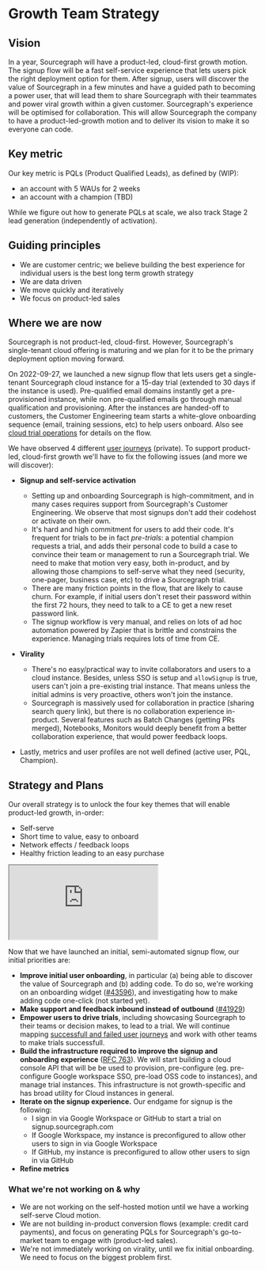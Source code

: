 # Growth Team Strategy

## Vision

In a year, Sourcegraph will have a product-led, cloud-first growth motion. The signup flow will be a fast self-service experience that lets users pick the right deployment option for them. After signup, users will discover the value of Sourcegraph in a few minutes and have a guided path to becoming a power user, that will lead them to share Sourcegraph with their teammates and power viral growth within a given customer. Sourcegraph's experience will be optimised for collaboration. This will allow Sourcegraph the company to have a product-led-growth motion and to deliver its vision to make it so everyone can code.

## Key metric

Our key metric is PQLs (Product Qualified Leads), as defined by (WIP):

- an account with 5 WAUs for 2 weeks
- an account with a champion (TBD)

While we figure out how to generate PQLs at scale, we also track Stage 2 lead generation (independently of activation).

## Guiding principles

- We are customer centric; we believe building the best experience for individual users is the best long term growth strategy
- We are data driven
- We move quickly and iteratively
- We focus on product-led sales

## Where we are now

Sourcegraph is not product-led, cloud-first. However, Sourcegraph's single-tenant cloud offering is maturing and we plan for it to be the primary deployment option moving forward.

On 2022-09-27, we launched a new signup flow that lets users get a single-tenant Sourcegraph cloud instance for a 15-day trial (extended to 30 days if the instance is used). Pre-qualified email domains instantly get a pre-provisioned instance, while non pre-qualified emails go through manual qualification and provisioning. After the instances are handed-off to customers, the Customer Engineering team starts a white-glove onboarding sequence (email, training sessions, etc) to help users onboard. Also see [cloud trial operations](./../../../departments/engineering/teams/growth/cloud-trial-operations.md) for details on the flow.

We have observed 4 different [user journeys](https://docs.google.com/document/d/1Jlt1oeOwjPC_PSPypEwnwfIkT6K2hw_Jek3J16ZiW1A/edit) (private). To support product-led, cloud-first growth we'll have to fix the following issues (and more we will discover):

- **Signup and self-service activation**

  - Setting up and onboarding Sourcegraph is high-commitment, and in many cases requires support from Sourcegraph's Customer Engineering. We observe that most signups don't add their codehost or activate on their own.
  - It's hard and high commitment for users to add their code. It's frequent for trials to be in fact _pre-trials_: a potential champion requests a trial, and adds their personal code to build a case to convince their team or management to run a Sourcegraph trial. We need to make that motion very easy, both in-product, and by allowing those champions to self-serve what they need (security, one-pager, business case, etc) to drive a Sourcegraph trial.
  - There are many friction points in the flow, that are likely to cause churn. For example, if initial users don't reset their password within the first 72 hours, they need to talk to a CE to get a new reset password link.
  - The signup workflow is very manual, and relies on lots of ad hoc automation powered by Zapier that is brittle and constrains the experience. Managing trials requires lots of time from CE.

- **Virality**
  - There's no easy/practical way to invite collaborators and users to a cloud instance. Besides, unless SSO is setup and `allowSignup` is true, users can't join a pre-existing trial instance. That means unless the initial admins is very proactive, others won't join the instance.
  - Sourcegraph is massively used for collaboration in practice (sharing search query link), but there is no collaboration experience in-product. Several features such as Batch Changes (getting PRs merged), Notebooks, Monitors would deeply benefit from a better collaboration experience, that would power feedback loops.
- Lastly, metrics and user profiles are not well defined (active user, PQL, Champion).

## Strategy and Plans

Our overall strategy is to unlock the four key themes that will enable product-led growth, in-order:

- Self-serve
- Short time to value, easy to onboard
- Network effects / feedback loops
- Healthy friction leading to an easy purchase

<iframe src="https://docs.google.com/presentation/d/e/2PACX-1vThxOgLUUK2EfBhYRoCPwfKcw8wiarmD7uaTtmQpB1_WL7oho1377pRT8Vv6l7avKtCdK4T1o9Qaqng/embed?start=false&loop=false&delayms=3000&slide=id.g1581317b2af_2_0" allow="fullscreen" title="Product Led Growth"></iframe>

Now that we have launched an initial, semi-automated signup flow, our initial priorities are:

- **Improve initial user onboarding**, in particular (a) being able to discover the value of Sourcegraph and (b) adding code. To do so, we're working on an onboarding widget ([#43596](https://github.com/sourcegraph/sourcegraph/issues/43596)), and investigating how to make adding code one-click (not started yet).
- **Make support and feedback inbound instead of outbound** ([#41929](https://github.com/sourcegraph/sourcegraph/issues/41929))
- **Empower users to drive trials**, including showcasing Sourcegraph to their teams or decision makes, to lead to a trial. We will continue mapping [successfull and failed user journeys](https://docs.google.com/document/d/1Jlt1oeOwjPC_PSPypEwnwfIkT6K2hw_Jek3J16ZiW1A/edit#heading=h.ql3419vdhzcg) and work with other teams to make trials successfull.
- **Build the infrastructure required to improve the signup and onboarding experience** ([RFC 763](https://docs.google.com/document/d/1MoDYlWBWALGDj-DJdlCvAAFpkrW0nwJL_nb0ih4uUJ0/edit#)). We will start building a cloud console API that will be be used to provision, pre-configure (eg. pre-configure Google workspace SSO, pre-load OSS code to instances), and manage trial instances. This infrastructure is not growth-specific and has broad utility for Cloud instances in general.
- **Iterate on the signup experience.** Our endgame for signup is the following:
  - I sign in via Google Workspace or GitHub to start a trial on signup.sourcegraph.com
  - If Google Workspace, my instance is preconfigured to allow other users to sign in via Google Workspace
  - If GitHub, my instance is preconfigured to allow other users to sign in via GitHub
- **Refine metrics**

### What we're not working on & why

- We are not working on the self-hosted motion until we have a working self-serve Cloud motion.
- We are not building in-product conversion flows (example: credit card payments), and focus on generating PQLs for Sourcegraph's go-to-market team to engage with (product-led sales).
- We're not immediately working on virality, until we fix initial onboarding. We need to focus on the biggest problem first.
